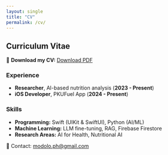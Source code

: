 ```yaml
---
layout: single
title: "CV"
permalink: /cv/
---
```


## Curriculum Vitae

📄 **Download my CV:** [Download PDF](files/pedro-modolo-cv.pdf)

### Experience
- **Researcher**, AI-based nutrition analysis (**2023 - Present**)
- **iOS Developer**, PKUFuel App (**2024 - Present**)

### Skills
- **Programming:** Swift (UIKit & SwiftUI), Python (AI/ML)
- **Machine Learning:** LLM fine-tuning, RAG, Firebase Firestore
- **Research Areas:** AI for Health, Nutritional AI

📧 Contact: [modolo.ph@gmail.com](mailto:modolo.ph@gmail.com)
